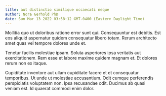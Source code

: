 ```yaml
---
title: aut distinctio similique occaecati neque
author: Nora Gerhold PhD
date: Sun Mar 13 2022 03:58:12 GMT-0400 (Eastern Daylight Time)
---
```

Mollitia quo ut doloribus ratione error sunt qui. Consequuntur est debitis. Est eos aliquid aspernatur quidem consequatur libero totam. Rerum architecto amet quas vel tempore dolores unde et.

 Tenetur facilis molestiae ipsam. Soluta asperiores ipsa veritatis aut exercitationem. Rem esse et labore maxime quidem magnam et. Et dolores rerum non ex itaque.

 Cupiditate inventore aut ullam cupiditate facere et et consequatur temporibus. Ut unde ut molestiae accusantium. Odit cumque perferendis perspiciatis voluptatem non. Ipsa recusandae odit. Ducimus ab quasi veniam est. Id quaerat commodi enim dolor.
